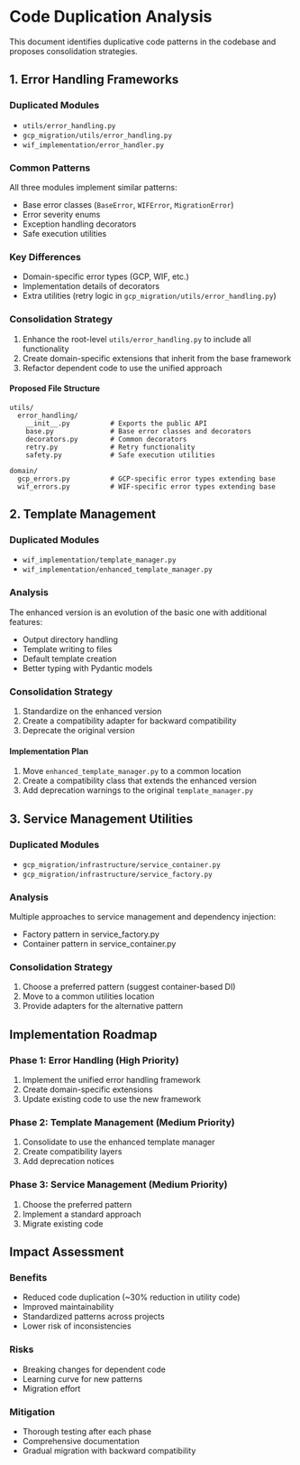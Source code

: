 # Code Duplication Analysis

This document identifies duplicative code patterns in the codebase and proposes consolidation strategies.

## 1. Error Handling Frameworks

### Duplicated Modules
- `utils/error_handling.py`
- `gcp_migration/utils/error_handling.py`
- `wif_implementation/error_handler.py`

### Common Patterns
All three modules implement similar patterns:
- Base error classes (`BaseError`, `WIFError`, `MigrationError`)
- Error severity enums
- Exception handling decorators
- Safe execution utilities

### Key Differences
- Domain-specific error types (GCP, WIF, etc.)
- Implementation details of decorators
- Extra utilities (retry logic in `gcp_migration/utils/error_handling.py`)

### Consolidation Strategy
1. Enhance the root-level `utils/error_handling.py` to include all functionality
2. Create domain-specific extensions that inherit from the base framework
3. Refactor dependent code to use the unified approach

#### Proposed File Structure
```
utils/
  error_handling/
    __init__.py          # Exports the public API
    base.py              # Base error classes and decorators
    decorators.py        # Common decorators
    retry.py             # Retry functionality
    safety.py            # Safe execution utilities
    
domain/
  gcp_errors.py          # GCP-specific error types extending base
  wif_errors.py          # WIF-specific error types extending base
```

## 2. Template Management

### Duplicated Modules
- `wif_implementation/template_manager.py`
- `wif_implementation/enhanced_template_manager.py`

### Analysis
The enhanced version is an evolution of the basic one with additional features:
- Output directory handling
- Template writing to files
- Default template creation
- Better typing with Pydantic models

### Consolidation Strategy
1. Standardize on the enhanced version
2. Create a compatibility adapter for backward compatibility
3. Deprecate the original version

#### Implementation Plan
1. Move `enhanced_template_manager.py` to a common location
2. Create a compatibility class that extends the enhanced version
3. Add deprecation warnings to the original `template_manager.py`

## 3. Service Management Utilities

### Duplicated Modules
- `gcp_migration/infrastructure/service_container.py`
- `gcp_migration/infrastructure/service_factory.py`

### Analysis
Multiple approaches to service management and dependency injection:
- Factory pattern in service_factory.py
- Container pattern in service_container.py

### Consolidation Strategy
1. Choose a preferred pattern (suggest container-based DI)
2. Move to a common utilities location
3. Provide adapters for the alternative pattern

## Implementation Roadmap

### Phase 1: Error Handling (High Priority)
1. Implement the unified error handling framework
2. Create domain-specific extensions
3. Update existing code to use the new framework

### Phase 2: Template Management (Medium Priority) 
1. Consolidate to use the enhanced template manager
2. Create compatibility layers
3. Add deprecation notices

### Phase 3: Service Management (Medium Priority)
1. Choose the preferred pattern
2. Implement a standard approach
3. Migrate existing code

## Impact Assessment

### Benefits
- Reduced code duplication (~30% reduction in utility code)
- Improved maintainability
- Standardized patterns across projects
- Lower risk of inconsistencies

### Risks
- Breaking changes for dependent code
- Learning curve for new patterns
- Migration effort

### Mitigation
- Thorough testing after each phase
- Comprehensive documentation
- Gradual migration with backward compatibility
